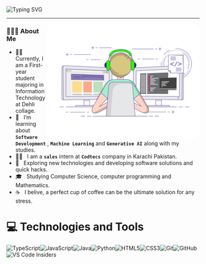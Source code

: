 <img src="https://readme-typing-svg.herokuapp.com?font=Righteous&size=35&duration=4000&pause=1000&random=false&width=500&height=70&lines=Hi+There!+%F0%9F%91%8B;I'm+Anas+Ahmed!" alt="Typing SVG" /><hr>
<img align="right" alt="Coding" width="400" style="border-radius:20px;"
	src="https://raw.githubusercontent.com/devSouvik/devSouvik/master/gif3.gif"/>

<h3> 👨🏻‍💻 About Me </h3>

- 👨‍🎓 &nbsp; Currently, I am a First-year student majoring in Information Technology at Dehli collage.
- 🌱 &nbsp; I’m learning about **`Software Development`** , **`Machine Learning`** and **`Generative AI`** along with my studies.
- 👨‍💻 &nbsp; I am a **`sales`** intern at **`Codtecs`** company in Karachi Pakistan.
- 🤔 &nbsp; Exploring new technologies and developing software solutions and quick hacks.
- 🎓 &nbsp; Studying Computer Science, computer programming and Mathematics.
- ☕ &nbsp; I belive, a perfect cup of coffee can be the ultimate solution for any stress.

# 💻 Technologies and Tools

<!-- https://github.com/Ileriayo/markdown-badges -->
![TypeScript](https://img.shields.io/badge/typescript-%23007ACC.svg?style=for-the-badge&logo=typescript&logoColor=white)![JavaScript](https://img.shields.io/badge/javascript-%23323330.svg?style=for-the-badge&logo=javascript&logoColor=%23F7DF1E)![Java](https://img.shields.io/badge/java-%23ED8B00.svg?style=for-the-badge&logo=openjdk&logoColor=white)![Python](https://img.shields.io/badge/python-3670A0?style=for-the-badge&logo=python&logoColor=ffdd54)![HTML5](https://img.shields.io/badge/html5-%23E34F26.svg?style=for-the-badge&logo=html5&logoColor=white)![CSS3](https://img.shields.io/badge/css3-%231572B6.svg?style=for-the-badge&logo=css3&logoColor=white)![Git](https://img.shields.io/badge/git-%23F05033.svg?style=for-the-badge&logo=git&logoColor=white)![GitHub](https://img.shields.io/badge/github-%23121011.svg?style=for-the-badge&logo=github&logoColor=white)![VS Code Insiders](https://img.shields.io/badge/VS%20Code%20Insiders-35b393.svg?style=for-the-badge&logo=visual-studio-code&logoColor=white)
<!---
anasahmedshaikh/anasahmedshaikh is a ✨ special ✨ repository because its `README.md` (this file) appears on your GitHub profile.
You can click the Preview link to take a look at your changes.
--->
